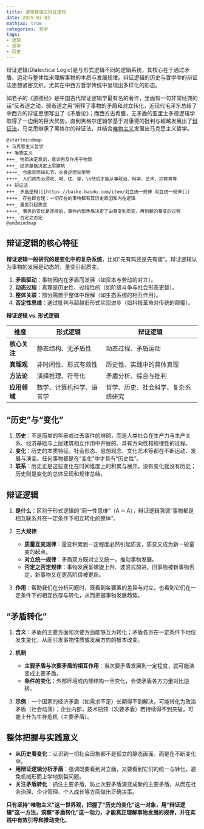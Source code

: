 ```yaml
---
title: 逻辑推理之辩证逻辑
date: 2025-03-03
mathjax: true
categories: 哲学
tags:
- 逻辑
- 哲学
- 历史
---
```


辩证逻辑(Dialectical Logic)是与形式逻辑不同的逻辑系统，其核心在于通过矛盾、运动与整体性来理解事物的本质与发展规律。辩证逻辑的历史与哲学中的辩证法思想紧密交织，尤其在中西方哲学传统中呈现出多样化的形态。

如老子的《道德经》是中国古代辩证逻辑学最有名的著作，里面有一句非常经典的话“反者道之动，弱者道之用”阐释了事物的矛盾和对立转化，近现代毛泽东总结了中西方的辩证思想写出了《矛盾论》；而西方古希腊，无矛盾的亚里士多德逻辑学取得了一边倒的巨大优势。直到黑格尔逻辑学基于对康德的批判与超越发展出了[辩证法](https://baike.baidu.com/item/黑格尔辩证法)，马克思继承了黑格尔的辩证法，并结合[唯物主义](https://baike.baidu.com/item/唯物主义/270875)发展出马克思主义哲学。

```plantuml
@startmindmap
+ 马克思主义哲学
++ 唯物主义
+++_ 物质决定意识，意识再反作用于物质
+++_ 经济基础决定上层建筑
++++_ 仓廪实而知礼节，衣食足而知荣辱
++++_ 人们首先必须吃、喝、住、穿，\n然后才能从事政治、科学、艺术、宗教等等
++ 辩证法
+++_ 矛盾逻辑([[https://baike.baidu.com/item/对立统一规律 对立统一规律]])
++++_ 存在即合理：一切存在的事物都有其历史原因和内在逻辑
+++_ 量变引起质变
++++_ 事务的变化是连续的，事物内部矛盾决定了由量变到质变，再到新的量变的过程
+++_ 否定之否定
@endmindmap
```

## 辩证逻辑的核心特征

**辩证逻辑一般研究的是变化中的复杂系统**，比如“先有鸡还是先有蛋”。辩证逻辑认为事物的发展是动态的，量变引起质变。

1. **矛盾驱动**：事物因内在矛盾而发展（如资本与劳动的对立）。  
2. **动态过程**：真理是历史性、过程性的（如阶级斗争与社会形态更替）。  
3. **整体关联**：部分需置于整体中理解（如生态系统的相互作用）。  
4. **否定性思维**：通过批判与超越旧形式实现进步（如科技革命对传统的颠覆）。

**辩证逻辑 vs. 形式逻辑**

| **维度**       | **形式逻辑**                     | **辩证逻辑**                     |
|----------------|----------------------------------|-----------------------------------|
| **核心关注**   | 静态结构、无矛盾性               | 动态过程、矛盾运动                |
| **真理观**     | 非时间性、形式有效性             | 历史性、实践中的具体真理          |
| **方法论**     | 演绎推理、符号化                 | 矛盾分析、综合与批判              |
| **应用领域**   | 数学、计算机科学、语言学         | 哲学、历史、社会科学、复杂系统研究 |

## “历史”与“变化”

1. **历史**：不是简单的年表或过去事件的堆砌，而是人类社会在生产力与生产关系、经济基础与上层建筑相互作用中开展的、具有方向性和规律性的过程。
2. **变化**：历史的本质特征。社会形态、思想观念、文化艺术等都在不断运动、发展与演变。任何事物都是在“变化”中才具有“历史性”。
3. **联系**：历史正是这些变化在时间维度上的积累与展开。没有变化就没有历史；历史则是变化的总体呈现和规律总结。

## 辩证逻辑

1. **是什么**：区别于形式逻辑的“同一性思维”（A ＝ A），辩证逻辑强调“事物都是相互联系并在一定条件下相互转化的整体”。
2. **三大规律**

   * **质量互变规律**：量变积累到一定程度必然引起质变，质变又成为新一轮量变的起点。
   * **对立统一规律**：矛盾双方既对立又统一，推动事物发展。
   * **否定之否定规律**：事物发展呈螺旋上升、波浪式前进，旧事物被新事物否定，新事物又在更高阶段被更新。
3. **作用**：帮助我们在分析问题时，既看到各要素的差异与对立，也看到它们在一定条件下的相互依存与转化，从而把握事物发展趋势。

## “矛盾转化”

1. **含义**：矛盾的主要方面和次要方面能够互为转化；矛盾各方在一定条件下地位发生变化，从而引发事物性质或发展方向的根本改变。
2. **机制**

   * **主要矛盾与次要矛盾的相互作用**：当次要矛盾发展到一定程度，就可能演变成主要矛盾。
   * **条件的变化**：外部环境或内部结构一旦变化，会使矛盾各方力量对比逆转。
3. **示例**：一个国家的经济矛盾（如需求不足）长期得不到解决，可能转化为政治矛盾（社会动荡）；企业内部，技术瓶颈（次要矛盾）若持续得不到突破，可能上升为生存危机（主要矛盾）。

## 整体把握与实践意义

* **从历史看变化**：认识到一切社会现象都不是孤立的静态画面，而是在不断变化中。
* **用辩证逻辑分析矛盾**：强调既要看到对立面，又要看到它们的统一与转化，避免机械形而上学地割裂问题。
* **关注矛盾转化**：抓住主要矛盾，防止次要矛盾演变成新的主要矛盾，从而在社会治理、企业管理、个人成长等方面做出正确决策。

**只有坚持“唯物主义”这一世界观，把握了“历史的变化”这一对象，用“辩证逻辑”这一方法，洞察“矛盾转化”这一动力，才能真正理解事物发展的规律，并在实践中有效引导和推动变化**。
